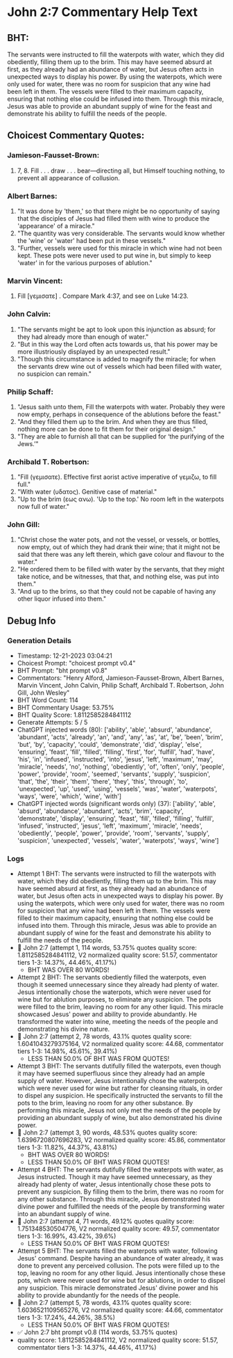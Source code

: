 # John 2:7 Commentary Help Text

## BHT:
The servants were instructed to fill the waterpots with water, which they did obediently, filling them up to the brim. This may have seemed absurd at first, as they already had an abundance of water, but Jesus often acts in unexpected ways to display his power. By using the waterpots, which were only used for water, there was no room for suspicion that any wine had been left in them. The vessels were filled to their maximum capacity, ensuring that nothing else could be infused into them. Through this miracle, Jesus was able to provide an abundant supply of wine for the feast and demonstrate his ability to fulfill the needs of the people.

## Choicest Commentary Quotes:
### Jamieson-Fausset-Brown:
1. 7, 8. Fill . . . draw . . .
	bear—directing all, but Himself touching nothing, to prevent
	all appearance of collusion.


### Albert Barnes:
1. "It was done by 'them,' so that there might be no opportunity of saying that the disciples of Jesus had filled them with wine to produce the 'appearance' of a miracle."
2. "The quantity was very considerable. The servants would know whether the 'wine' or 'water' had been put in these vessels."
3. "Further, vessels were used for this miracle in which wine had not been kept. These pots were never used to put wine in, but simply to keep 'water' in for the various purposes of ablution."

### Marvin Vincent:
1. Fill [γεμισατε] . Compare Mark 4:37, and see on Luke 14:23.


### John Calvin:
1. "The servants might be apt to look upon this injunction as absurd; for they had already more than enough of water."
2. "But in this way the Lord often acts towards us, that his power may be more illustriously displayed by an unexpected result."
3. "Though this circumstance is added to magnify the miracle; for when the servants drew wine out of vessels which had been filled with water, no suspicion can remain."

### Philip Schaff:
1. "Jesus saith unto them, Fill the waterpots with water. Probably they were now empty, perhaps in consequence of the ablutions before the feast."
2. "And they filled them up to the brim. And when they are thus filled, nothing more can be done to fit them for their original design."
3. "They are able to furnish all that can be supplied for ‘the purifying of the Jews.’"

### Archibald T. Robertson:
1. "Fill (γεμισατε). Effective first aorist active imperative of γεμιζω, to fill full." 
2. "With water (υδατος). Genitive case of material."
3. "Up to the brim (εως ανω). 'Up to the top.' No room left in the waterpots now full of water."

### John Gill:
1. "Christ chose the water pots, and not the vessel, or vessels, or bottles, now empty, out of which they had drank their wine; that it might not be said that there was any left therein, which gave colour and flavour to the water."
2. "He ordered them to be filled with water by the servants, that they might take notice, and be witnesses, that that, and nothing else, was put into them."
3. "And up to the brims, so that they could not be capable of having any other liquor infused into them."


## Debug Info
### Generation Details
- Timestamp: 12-21-2023 03:04:21
- Choicest Prompt: "choicest prompt v0.4"
- BHT Prompt: "bht prompt v0.8"
- Commentators: "Henry Alford, Jamieson-Fausset-Brown, Albert Barnes, Marvin Vincent, John Calvin, Philip Schaff, Archibald T. Robertson, John Gill, John Wesley"
- BHT Word Count: 114
- BHT Commentary Usage: 53.75%
- BHT Quality Score: 1.8112585284841112
- Generate Attempts: 5 / 5
- ChatGPT injected words (80):
	['ability', 'able', 'absurd', 'abundance', 'abundant', 'acts', 'already', 'an', 'and', 'any', 'as', 'at', 'be', 'been', 'brim', 'but', 'by', 'capacity', 'could', 'demonstrate', 'did', 'display', 'else', 'ensuring', 'feast', 'fill', 'filled', 'filling', 'first', 'for', 'fulfill', 'had', 'have', 'his', 'in', 'infused', 'instructed', 'into', 'jesus', 'left', 'maximum', 'may', 'miracle', 'needs', 'no', 'nothing', 'obediently', 'of', 'often', 'only', 'people', 'power', 'provide', 'room', 'seemed', 'servants', 'supply', 'suspicion', 'that', 'the', 'their', 'them', 'there', 'they', 'this', 'through', 'to', 'unexpected', 'up', 'used', 'using', 'vessels', 'was', 'water', 'waterpots', 'ways', 'were', 'which', 'wine', 'with']
- ChatGPT injected words (significant words only) (37):
	['ability', 'able', 'absurd', 'abundance', 'abundant', 'acts', 'brim', 'capacity', 'demonstrate', 'display', 'ensuring', 'feast', 'fill', 'filled', 'filling', 'fulfill', 'infused', 'instructed', 'jesus', 'left', 'maximum', 'miracle', 'needs', 'obediently', 'people', 'power', 'provide', 'room', 'servants', 'supply', 'suspicion', 'unexpected', 'vessels', 'water', 'waterpots', 'ways', 'wine']

### Logs
- Attempt 1 BHT: The servants were instructed to fill the waterpots with water, which they did obediently, filling them up to the brim. This may have seemed absurd at first, as they already had an abundance of water, but Jesus often acts in unexpected ways to display his power. By using the waterpots, which were only used for water, there was no room for suspicion that any wine had been left in them. The vessels were filled to their maximum capacity, ensuring that nothing else could be infused into them. Through this miracle, Jesus was able to provide an abundant supply of wine for the feast and demonstrate his ability to fulfill the needs of the people.
- 🔄 John 2:7 (attempt 1, 114 words, 53.75% quotes quality score: 1.8112585284841112, V2 normalized quality score: 51.57, commentator tiers 1-3: 14.37%, 44.46%, 41.17%) 
	- BHT WAS OVER 80 WORDS!
- Attempt 2 BHT: The servants obediently filled the waterpots, even though it seemed unnecessary since they already had plenty of water. Jesus intentionally chose the waterpots, which were never used for wine but for ablution purposes, to eliminate any suspicion. The pots were filled to the brim, leaving no room for any other liquid. This miracle showcased Jesus' power and ability to provide abundantly. He transformed the water into wine, meeting the needs of the people and demonstrating his divine nature.
- 🔄 John 2:7 (attempt 2, 78 words, 43.1% quotes quality score: 1.6041043279375164, V2 normalized quality score: 44.68, commentator tiers 1-3: 14.98%, 45.61%, 39.41%) 
	- LESS THAN 50.0% OF BHT WAS FROM QUOTES!
- Attempt 3 BHT: The servants dutifully filled the waterpots, even though it may have seemed superfluous since they already had an ample supply of water. However, Jesus intentionally chose the waterpots, which were never used for wine but rather for cleansing rituals, in order to dispel any suspicion. He specifically instructed the servants to fill the pots to the brim, leaving no room for any other substance. By performing this miracle, Jesus not only met the needs of the people by providing an abundant supply of wine, but also demonstrated his divine power.
- 🔄 John 2:7 (attempt 3, 90 words, 48.53% quotes quality score: 1.6396720807696283, V2 normalized quality score: 45.86, commentator tiers 1-3: 11.82%, 44.37%, 43.81%) 
	- BHT WAS OVER 80 WORDS! 
	- LESS THAN 50.0% OF BHT WAS FROM QUOTES!
- Attempt 4 BHT: The servants dutifully filled the waterpots with water, as Jesus instructed. Though it may have seemed unnecessary, as they already had plenty of water, Jesus intentionally chose these pots to prevent any suspicion. By filling them to the brim, there was no room for any other substance. Through this miracle, Jesus demonstrated his divine power and fulfilled the needs of the people by transforming water into an abundant supply of wine.
- 🔄 John 2:7 (attempt 4, 71 words, 49.12% quotes quality score: 1.751348530504776, V2 normalized quality score: 49.57, commentator tiers 1-3: 16.99%, 43.42%, 39.6%) 
	- LESS THAN 50.0% OF BHT WAS FROM QUOTES!
- Attempt 5 BHT: The servants filled the waterpots with water, following Jesus' command. Despite having an abundance of water already, it was done to prevent any perceived collusion. The pots were filled up to the top, leaving no room for any other liquid. Jesus intentionally chose these pots, which were never used for wine but for ablutions, in order to dispel any suspicion. This miracle demonstrated Jesus' divine power and his ability to provide abundantly for the needs of the people.
- 🔄 John 2:7 (attempt 5, 78 words, 43.1% quotes quality score: 1.6036521109565276, V2 normalized quality score: 44.66, commentator tiers 1-3: 17.24%, 44.26%, 38.5%) 
	- LESS THAN 50.0% OF BHT WAS FROM QUOTES!
- ✅ John 2:7 bht prompt v0.8 (114 words, 53.75% quotes)
- quality score: 1.8112585284841112, V2 normalized quality score: 51.57, commentator tiers 1-3: 14.37%, 44.46%, 41.17%)